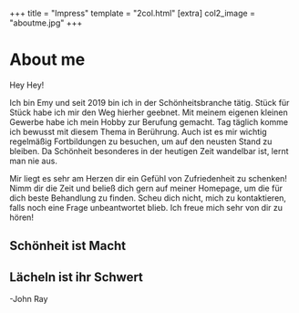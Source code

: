 +++
title = "Impress"
template = "2col.html"
[extra]
col2_image = "aboutme.jpg"
+++
# About me

Hey Hey!

Ich bin Emy und seit 2019 bin ich in der Schönheitsbranche tätig. 
Stück für Stück habe ich mir den Weg hierher geebnet. 
Mit meinem eigenen kleinen Gewerbe habe ich mein Hobby zur Berufung gemacht.
Tag täglich komme ich bewusst mit diesem Thema in Berührung. 
Auch ist es mir wichtig regelmäßig Fortbildungen zu besuchen, um auf den neusten Stand zu bleiben.
Da Schönheit besonderes in der heutigen Zeit wandelbar ist, lernt man nie aus.

Mir liegt es sehr am Herzen dir ein Gefühl von Zufriedenheit zu schenken!
Nimm dir die Zeit und beließ dich gern auf meiner Homepage, um die für dich beste Behandlung zu finden.
Scheu dich nicht, mich zu kontaktieren, falls noch eine Frage unbeantwortet blieb.
Ich freue mich sehr von dir zu hören!

<div class="text-center">
<h2>Schönheit ist Macht</h2>
<h2>Lächeln ist ihr Schwert</h2>
</div>
<div class="text-end">-John Ray</div>